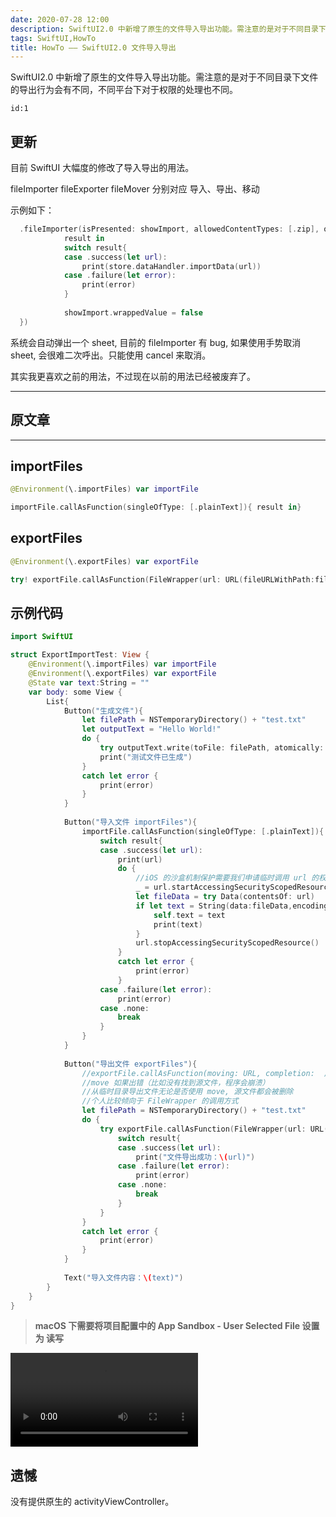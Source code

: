 ```yaml
---
date: 2020-07-28 12:00
description: SwiftUI2.0 中新增了原生的文件导入导出功能。需注意的是对于不同目录下文件的导出行为会有不同，不同平台下对于权限的处理也不同。
tags: SwiftUI,HowTo
title: HowTo —— SwiftUI2.0 文件导入导出
---
```


SwiftUI2.0 中新增了原生的文件导入导出功能。需注意的是对于不同目录下文件的导出行为会有不同，不同平台下对于权限的处理也不同。

```responser
id:1
```

## 更新 ##

目前 SwiftUI 大幅度的修改了导入导出的用法。

fileImporter fileExporter fileMover 分别对应 导入、导出、移动

示例如下：

```swift
  .fileImporter(isPresented: showImport, allowedContentTypes: [.zip], onCompletion: {
            result in
            switch result{
            case .success(let url):
                print(store.dataHandler.importData(url))
            case .failure(let error):
                print(error)
            }
            
            showImport.wrappedValue = false
  })
```

系统会自动弹出一个 sheet, 目前的 fileImporter 有 bug, 如果使用手势取消 sheet, 会很难二次呼出。只能使用 cancel 来取消。

其实我更喜欢之前的用法，不过现在以前的用法已经被废弃了。

----

## 原文章 ##

----

## importFiles ##

```swift
@Environment(\.importFiles) var importFile

importFile.callAsFunction(singleOfType: [.plainText]){ result in}
```

## exportFiles ##

```swift
@Environment(\.exportFiles) var exportFile

try! exportFile.callAsFunction(FileWrapper(url: URL(fileURLWithPath:filePath), options: .immediate), contentType: .plainText){result in}
```

## 示例代码 ##

```swift
import SwiftUI

struct ExportImportTest: View {
    @Environment(\.importFiles) var importFile
    @Environment(\.exportFiles) var exportFile
    @State var text:String = ""
    var body: some View {
        List{
            Button("生成文件"){
                let filePath = NSTemporaryDirectory() + "test.txt"
                let outputText = "Hello World!"
                do {
                    try outputText.write(toFile: filePath, atomically: true, encoding: .utf8)
                    print("测试文件已生成")
                }
                catch let error {
                    print(error)
                }
            }
            
            Button("导入文件 importFiles"){
                importFile.callAsFunction(singleOfType: [.plainText]){ result in
                    switch result{
                    case .success(let url):
                        print(url)
                        do {
                            //iOS 的沙盒机制保护需要我们申请临时调用 url 的权限
                            _ = url.startAccessingSecurityScopedResource()
                            let fileData = try Data(contentsOf: url)
                            if let text = String(data:fileData,encoding: .utf8) {
                                self.text = text
                                print(text)
                            }
                            url.stopAccessingSecurityScopedResource()
                        }
                        catch let error {
                            print(error)
                        }
                    case .failure(let error):
                        print(error)
                    case .none:
                        break
                    }
                }
            }
            
            Button("导出文件 exportFiles"){
                //exportFile.callAsFunction(moving: URL, completion:  ) 移动文件，源文件会被删除
                //move 如果出错（比如没有找到源文件，程序会崩溃）
                //从临时目录导出文件无论是否使用 move, 源文件都会被删除
                //个人比较倾向于 FileWrapper 的调用方式
                let filePath = NSTemporaryDirectory() + "test.txt"
                do {
                    try exportFile.callAsFunction(FileWrapper(url: URL(fileURLWithPath:filePath), options: .immediate), contentType: .plainText){result in
                        switch result{
                        case .success(let url):
                            print("文件导出成功：\(url)")
                        case .failure(let error):
                            print(error)
                        case .none:
                            break
                        }
                    }
                }
                catch let error {
                    print(error)
                }
            }
            
            Text("导入文件内容：\(text)")
        }
    }
}
```

> **macOS 下需要将项目配置中的 App Sandbox - User Selected File 设置为 读写**

<video src="https://cdn.fatbobman.com/howto-swiftui-import-export-video.mp4" controls = "controls">你的浏览器不支持本视频</video>

## 遗憾 ##

没有提供原生的 activityViewController。


